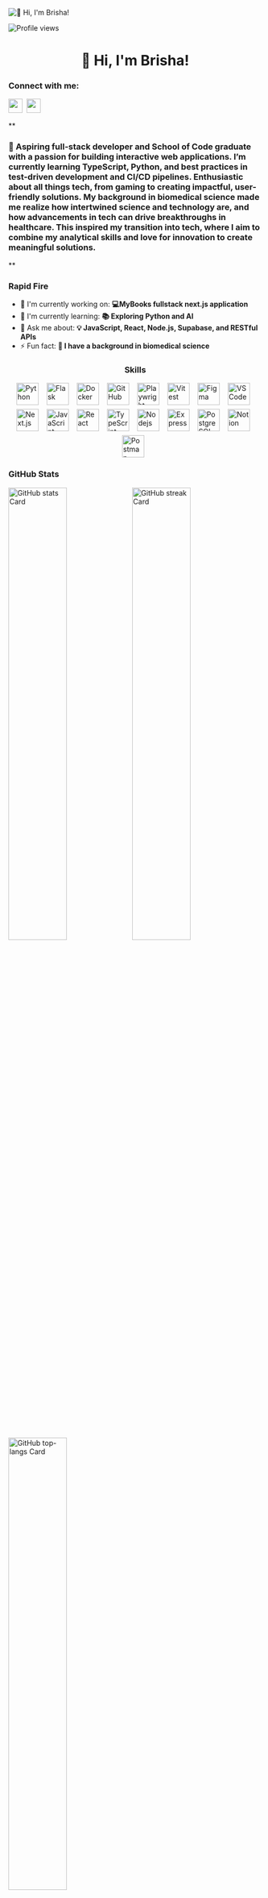 ![👋 Hi, I'm Brisha!](https://static.wixstatic.com/media/53fad0_ce0704caa0174d6aa9b2b8101a62fa77~mv2.gif)

![Profile views](https://komarev.com/ghpvc/?username=BrishaP&label=Profile%20views&color=0e75b6&style=flat)

<div id="toc">
  <ul align="center" style="list-style: none">
    <summary>
      <h1>
        👋 Hi, I'm Brisha!
      </h1>
    </summary>
  </ul>
</div>

**<h3 align="left">Connect with me:</h3>** 
<p align="left"><a href="https://github.com/sushilmagare10" target="_blank"><img src="https://img.shields.io/badge/GitHub-100000?logo=github&logoColor=white" height="28" style="margin-right: 4px"></a> <a href="https://www.linkedin.com/in/www.linkedin.com/in/brisha-patel" target="_blank"><img src="https://img.shields.io/badge/LinkedIn-0077B5?style=for-the-badge&logo=linkedin&logoColor=white" height="28" style="margin-right: 4px"></a></p>

 **<h3 align="left">🚀 Aspiring full-stack developer and School of Code graduate with a passion for building interactive web applications. I’m currently learning TypeScript, Python, and best practices in test-driven development and CI/CD pipelines. Enthusiastic about all things tech, from gaming to creating impactful, user-friendly solutions. My background in biomedical science made me realize how intertwined science and technology are, and how advancements in tech can drive breakthroughs in healthcare. This inspired my transition into tech, where I aim to combine my analytical skills and love for innovation to create meaningful solutions.
 </h3>**

**<h3 align="left">Rapid Fire</h3>**

- 💼 I'm currently working on: **💻MyBooks fullstack next.js application**
- 🌱 I'm currently learning: **📚 Exploring Python and AI**
- 💬 Ask me about: **💡 JavaScript, React, Node.js, Supabase, and RESTful APIs**
- ⚡ Fun fact: **🎢 I have a background in biomedical science**

 **<h3 align="center">Skills</h3>**

<div style="display: flex; flex-wrap: wrap; gap: 8px; justify-content: center;"><img src="https://cdn.jsdelivr.net/gh/devicons/devicon/icons/python/python-original.svg" height="44" alt="Python" style="margin-right: 8px"> <img src="https://cdn.jsdelivr.net/gh/devicons/devicon/icons/flask/flask-original.svg" height="44" alt="Flask" style="margin-right: 8px"> <img src="https://cdn.jsdelivr.net/gh/devicons/devicon/icons/docker/docker-original.svg" height="44" alt="Docker" style="margin-right: 8px"> <img src="https://cdn.jsdelivr.net/gh/devicons/devicon@latest/icons/github/github-original-wordmark.svg" height="44" alt="GitHub" style="margin-right: 8px"> <img src="https://cdn.jsdelivr.net/gh/devicons/devicon@latest/icons/playwright/playwright-original.svg" height="44" alt="Playwright" style="margin-right: 8px"> <img src="https://cdn.jsdelivr.net/gh/devicons/devicon@latest/icons/vitest/vitest-original.svg" height="44" alt="Vitest" style="margin-right: 8px"> <img src="https://cdn.jsdelivr.net/gh/devicons/devicon@latest/icons/figma/figma-original.svg" height="44" alt="Figma" style="margin-right: 8px"> <img src="https://cdn.jsdelivr.net/gh/devicons/devicon@latest/icons/vscode/vscode-original.svg" height="44" alt="VSCode" style="margin-right: 8px"> <img src="https://cdn.jsdelivr.net/gh/devicons/devicon@latest/icons/nextjs/nextjs-original-wordmark.svg" height="44" alt="Next.js" style="margin-right: 8px"> <img src="https://cdn.simpleicons.org/javascript/F7DF1E" height="44" alt="JavaScript" style="margin-right: 8px"> <img src="https://cdn.simpleicons.org/react/61DAFB" height="44" alt="React" style="margin-right: 8px"> <img src="https://cdn.simpleicons.org/typescript/3178C6" height="44" alt="TypeScript" style="margin-right: 8px"> <img src="https://cdn.simpleicons.org/adonisjs/5A45FF" height="44" alt="Nodejs" style="margin-right: 8px"> <img src="https://cdn.simpleicons.org/express/000000" height="44" alt="Express" style="margin-right: 8px"> <img src="https://cdn.simpleicons.org/postgresql/336791" height="44" alt="PostgreSQL" style="margin-right: 8px"> <img src="https://skillicons.dev/icons?i=notion" height="44" alt="Notion" style="margin-right: 8px"> <img src="https://skillicons.dev/icons?i=postman" height="44" alt="Postman" style="margin-right: 8px"></div>

 **<h3 align="left">GitHub Stats</h3>**

<p align="left">
  <img width="48%" src="https://github-readme-stats.vercel.app/api?username=BrishaP&theme=react&hide_title=false&hide_rank=false&show_icons=false&include_all_commits=false&count_private=true&line_height=23" alt="GitHub stats Card" />
  <img width="48%" src="https://streak-stats.demolab.com/?user=BrishaP&theme=react&hide_border=false&date_format=M+j%5B%2C+Y%5D&mode=daily&hide_total_contributions=false&hide_current_streak=false&hide_longest_streak=false&card_height=200" alt="GitHub streak Card" />
</p>

<p align="left">
  <img width="48%" src="https://github-readme-stats.vercel.app/api/top-langs?username=BrishaP&theme=react&hide_title=false&layout=compact&langs_count=6&hide_progress=false&card_width=400" alt="GitHub top-langs Card" />
</p>

